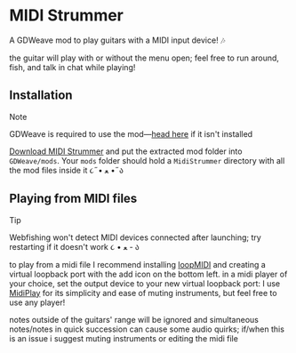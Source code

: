 # MIDI Strummer
A GDWeave mod to play guitars with a MIDI input device! 🎶

the guitar will play with or without the menu open; feel free to run around, fish, and talk in chat while playing!

## Installation
> [!NOTE]  
> GDWeave is required to use the mod—[head here](https://github.com/NotNite/GDWeave/) if it isn't installed

[Download MIDI Strummer](https://github.com/puppy-girl/MidiStrummer/releases/latest/download/MidiStrummer.zip) and put the extracted mod folder into `GDWeave/mods`. Your `mods` folder should hold a `MidiStrummer` directory with all the mod files inside it ૮˶• ﻌ •˶ა

## Playing from MIDI files
> [!TIP]
> Webfishing won't detect MIDI devices connected after launching; try restarting if it doesn't work ૮ • ﻌ - ა

to play from a midi file I recommend installing [loopMIDI](https://www.tobias-erichsen.de/software/loopmidi.html) and creating a virtual loopback port with the add icon on the bottom left. in a midi player of your choice, set the output device to your new virtual loopback port: I use [MidiPlay](https://chrishills.org.uk/ChrisHills/midiplay/index.html) for its simplicity and ease of muting instruments, but feel free to use any player!

notes outside of the guitars' range will be ignored and simultaneous notes/notes in quick succession can cause some audio quirks; if/when this is an issue i suggest muting instruments or editing the midi file
